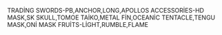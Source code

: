 TRADİNG
SWORDS-PB,ANCHOR,LONG,APOLLOS
ACCESSORİES-HD MASK,SK SKULL,TOMOE TAİKO,METAL FİN,OCEANİC TENTACLE,TENGU MASK,ONİ MASK
FRUİTS-LİGHT,RUMBLE,FLAME

